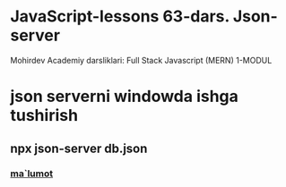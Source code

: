 # JavaScript-lessons 63-dars. Json-server

Mohirdev Academiy darsliklari: Full Stack Javascript (MERN) 1-MODUL

# json serverni windowda ishga tushirish
## npx json-server db.json
### [ma`lumot]('https://www.npmjs.com/package/json-server')
